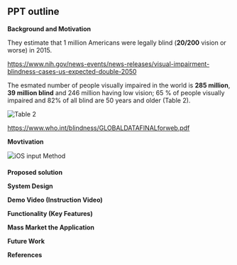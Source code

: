 ## PPT outline

**Background and Motivation**

They estimate that 1 million Americans were legally blind (**20/200** vision or worse) in 2015.

<https://www.nih.gov/news-events/news-releases/visual-impairment-blindness-cases-us-expected-double-2050>

The esmated number of people visually impaired in the world is **285 million**, **39 million blind** and 246 million having low vision; 65 % of people visually impaired and 82% of all blind are 50 years and older (Table 2).

![Table 2](https://image.slidesharecdn.com/epidemiology-and-visual-impairment-160422125234/95/global-blindness-epidemiology-and-visual-impairment-5-638.jpg?cb=1461330738)

<https://www.who.int/blindness/GLOBALDATAFINALforweb.pdf>

**Movtivation**

![iOS input Method](https://i.ytimg.com/vi/W-DN6E-JKFU/maxresdefault.jpg)



**Proposed solution**

**System Design**

**Demo Video (Instruction Video)**

**Functionality (Key Features)**

**Mass Market the Application**

**Future Work**

**References**



